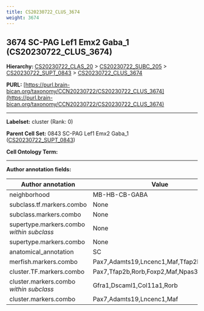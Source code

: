 ```yaml
---
title: CS20230722_CLUS_3674
weight: 3674
---
```

## 3674 SC-PAG Lef1 Emx2 Gaba_1 (CS20230722_CLUS_3674)
<b>Hierarchy: </b>
[CS20230722_CLAS_20](../CS20230722_CLAS_20) >
[CS20230722_SUBC_205](../CS20230722_SUBC_205) >
[CS20230722_SUPT_0843](../CS20230722_SUPT_0843) >
[CS20230722_CLUS_3674](../CS20230722_CLUS_3674)

**PURL:** [https://purl.brain-bican.org/taxonomy/CCN20230722/CS20230722_CLUS_3674](https://purl.brain-bican.org/taxonomy/CCN20230722/CS20230722_CLUS_3674)

---


**Labelset:** cluster (Rank: 0)

**Parent Cell Set:** 0843 SC-PAG Lef1 Emx2 Gaba_1 ([CS20230722_SUPT_0843](../CS20230722_SUPT_0843))



**Cell Ontology Term:** 

[MARKER GENES.]: #


---

[TRANSFERRED ANNOTATIONS.]: #


[AUTHOR ANNOTATION FIELDS.]: #


**Author annotation fields:**

| Author annotation | Value |
|-------------------|-------|
|neighborhood|MB-HB-CB-GABA|
|subclass.tf.markers.combo|None|
|subclass.markers.combo|None|
|supertype.markers.combo _within subclass_|None|
|supertype.markers.combo|None|
|anatomical_annotation|SC|
|merfish.markers.combo|Pax7,Adamts19,Lncenc1,Maf,Tfap2b,Col11a1|
|cluster.TF.markers.combo|Pax7,Tfap2b,Rorb,Foxp2,Maf,Npas3|
|cluster.markers.combo _within subclass_|Gfra1,Dscaml1,Col11a1,Rorb|
|cluster.markers.combo|Pax7,Adamts19,Lncenc1,Maf|
